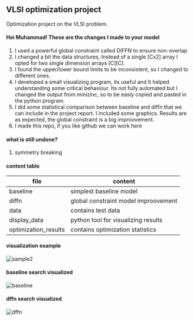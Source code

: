## VLSI optimization project 
Optimization project on the VLSI problem.

#### Hei Muhammad! These are the changes I made to your model

1) I used a powerful global constraint called DIFFN to ensure non-overlap
2) I changed a bit the data structures, Instead of a single [Cx2] array I opted for two single dimension arrays [C][C]. 
3) I found the upper/lower bound limits to be inconsistent, so I changed to different ones.
4) I developed a small visualizing program, its useful and It helped understanding some critical behaviour. Its not fully automated but I changed the output from minizinc, so to be easly copied and pasted in the python program.
5) I did some statistical comparison between baseline and diffn that we can include in the project report. I included some graphics. Results are as expected, the global constraint is a big improovement. 
6) I made this repo, if you like github we can work here 

#### what is still undone?
1) symmetry breaking 

#### content table
| file | content |
| --- | --- |
| baseline | simplest baseline model |
| diffn | global constraint model improovement  |
| data | contains test data  |
| display_data | python tool for visualizing results |
| optimization_results | contains optimization statistics |

#### visualization example 
![sample2](https://user-images.githubusercontent.com/32902835/124945560-904c1000-e00e-11eb-94c4-bf74cc81de0f.png)

#### baseline search visualized 
![baseline](https://user-images.githubusercontent.com/32902835/124945649-a528a380-e00e-11eb-92b9-a4bee08b1234.png)

#### dffn search visualized 
![dffn](https://user-images.githubusercontent.com/32902835/124945687-ac4fb180-e00e-11eb-946b-bb391fe92cb4.png)
